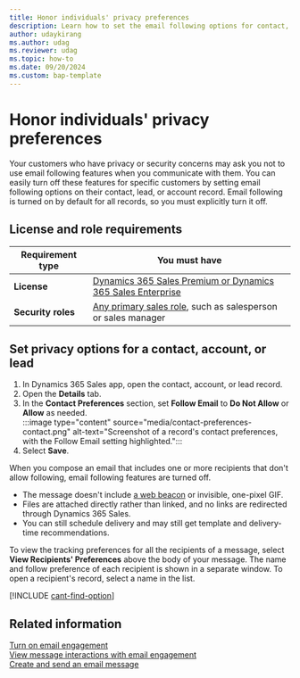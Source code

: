 ```yaml
---
title: Honor individuals' privacy preferences
description: Learn how to set the email following options for contact, lead, and account records to address your customers' privacy and security concerns. 
author: udaykirang
ms.author: udag
ms.reviewer: udag
ms.topic: how-to
ms.date: 09/20/2024
ms.custom: bap-template
---
```


# Honor individuals' privacy preferences

Your customers who have privacy or security concerns may ask you not to use email following features when you communicate with them. You can easily turn off these features for specific customers by setting email following options on their contact, lead, or account record. Email following is turned on by default for all records, so you must explicitly turn it off.

## License and role requirements

| Requirement type | You must have |
|-----------------------|---------|
| **License** | [Dynamics 365 Sales Premium or Dynamics 365 Sales Enterprise](https://dynamics.microsoft.com/sales/pricing/) |
| **Security roles** | [Any primary sales role](security-roles-for-sales.md#primary-sales-roles), such as salesperson or sales manager |

## Set privacy options for a contact, account, or lead

1. In Dynamics 365 Sales app, open the contact, account, or lead record.  
1. Open the **Details** tab.  
1. In the **Contact Preferences** section, set **Follow Email** to **Do Not Allow** or **Allow** as needed.  
    :::image type="content" source="media/contact-preferences-contact.png" alt-text="Screenshot of a record's contact preferences, with the Follow Email setting highlighted.":::  
1. Select **Save**.  

When you compose an email that includes one or more recipients that don't allow following, email following features are turned off.  

- The message doesn't include [a web beacon](email-engagement.md#understand-email-interaction-history) or invisible, one-pixel GIF.
- Files are attached directly rather than linked, and no links are redirected through Dynamics 365 Sales.
- You can still schedule delivery and may still get template and delivery-time recommendations.

To view the tracking preferences for all the recipients of a message, select **View Recipients' Preferences** above the body of your message. The name and follow preference of each recipient is shown in a separate window. To open a recipient's record, select a name in the list.

[!INCLUDE [cant-find-option](../includes/cant-find-option.md)]

## Related information

[Turn on email engagement](configure-email-engagement.md)  
[View message interactions with email engagement](email-engagement.md)  
[Create and send an email message](create-send-email-message.md)  
